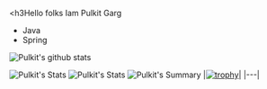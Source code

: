 <h3Hello folks Iam Pulkit Garg</h3>
<br>
<ul>
  <li>Java</li>
  <li>Spring</li>
</ul>

![Pulkit's github stats](https://github-readme-stats.vercel.app/api?username=Pulkit-Garg15&theme=radical&show_icons=true&count_private=true)

![Pulkit's Stats](https://github-profile-summary-cards.vercel.app/api/cards/repos-per-language?username=Pulkit-Garg15&theme=solarized_dark)
![Pulkit's Stats](https://github-profile-summary-cards.vercel.app/api/cards/most-commit-language?username=Pulkit-Garg15&theme=solarized_dark)
![Pulkit's Summary](https://github-profile-summary-cards.vercel.app/api/cards/profile-details?username=Pulkit-Garg15&theme=solarized_dark)
|[![trophy](https://github-profile-trophy.vercel.app/?username=Pulkit-Garg15&margin-w=15&column=7&row=5)]()|
|---|
